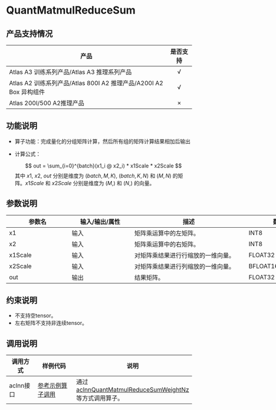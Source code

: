 # QuantMatmulReduceSum


##  产品支持情况

| 产品 | 是否支持 |
| ---- | :----:|
|Atlas A3 训练系列产品/Atlas A3 推理系列产品|√|
|Atlas A2 训练系列产品/Atlas 800I A2 推理产品/A200I A2 Box 异构组件|√|
|Atlas 200I/500 A2推理产品|×|

## 功能说明

- 算子功能：完成量化的分组矩阵计算，然后所有组的矩阵计算结果相加后输出
- 计算公式：

  $$
  out = \sum_{i=0}^{batch}(x1_i @ x2_i) * x1Scale * x2Scale
  $$
  其中 $x1$, $x2$, $out$ 分别是维度为 $(batch, M, K)$, $(batch, K, N)$ 和 $(M, N)$ 的矩阵。$x1Scale$ 和 $x2Scale$ 分别是维度为 $(M,)$ 和 $(N,)$ 的向量。

## 参数说明

<table style="undefined;table-layout: fixed; width: 1576px"><colgroup>
  <col style="width: 170px">
  <col style="width: 170px">
  <col style="width: 310px">
  <col style="width: 212px">
  <col style="width: 100px">
  </colgroup>
  <thead>
    <tr>
      <th>参数名</th>
      <th>输入/输出/属性</th>
      <th>描述</th>
      <th>数据类型</th>
      <th>数据格式</th>
    </tr></thead>
  <tbody>
    <tr>
      <td>x1</td>
      <td>输入</td>
      <td>矩阵乘运算中的左矩阵。</td>
      <td>INT8</td>
      <td>ND</td>
    </tr>
    <tr>
      <td>x2</td>
      <td>输入</td>
      <td>矩阵乘运算中的右矩阵。</td>
      <td>INT8</td>
      <td>NZ</td>
    </tr>
    <tr>
      <td>x1Scale</td>
      <td>输入</td>
      <td>对矩阵乘结果进行行缩放的一维向量。</td>
      <td>FLOAT32</td>
      <td>ND</td>
    </tr>
    <tr>
      <td>x2Scale</td>
      <td>输入</td>
      <td>对矩阵乘结果进行列缩放的一维向量。</td>
      <td>BFLOAT16</td>
      <td>ND</td>
    </tr>
    <tr>
      <td>out</td>
      <td>输出</td>
      <td>结果矩阵。</td>
      <td>FLOAT32</td>
      <td>ND</td>
    </tr>
  </tbody></table>

## 约束说明

- 不支持空tensor。
- 左右矩阵不支持非连续tensor。

## 调用说明

| 调用方式   | 样例代码           | 说明                                         |
| ---------------- | --------------------------- | --------------------------------------------------- |
| aclnn接口  | [参考示例算子调用](examples/test_aclnn_quant_matmul_reduce_sum_weight_nz.cpp) | 通过<br>[aclnnQuantMatmulReduceSumWeightNz](docs/aclnnQuantMatmulReduceSumWeightNz.md)</br>等方式调用算子。 |
